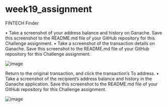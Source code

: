 # week19_assignment
FINTECH Finder


•	Take a screenshot of your address balance and history on Ganache. Save this screenshot to the README.md file of your GitHub repository for this Challenge assignment.
•	Take a screenshot of the transaction details on Ganache. Save this screenshot to the README.md file of your GitHub repository for this Challenge assignment.


 
  



 
![image](https://user-images.githubusercontent.com/106447128/197687400-6c002852-21aa-4cba-8c1f-caac74bc16ba.png)
  
Return to the original transaction, and click the transaction’s To address.
•	Take a screenshot of the recipient’s address balance and history in the Ganache application. Save this screenshot to the README.md file of your GitHub repository for this Challenge assignment.


 
![image](https://user-images.githubusercontent.com/106447128/197687641-53caa51c-55ab-435e-b440-7d4f093449ad.png)
